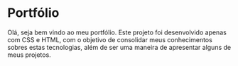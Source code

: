 # Portfólio

Olá, seja bem vindo ao meu portfólio. Este projeto foi desenvolvido apenas com CSS e HTML, com o objetivo de consolidar meus conhecimentos sobres estas tecnologias, além de ser uma maneira de apresentar alguns de meus projetos.
